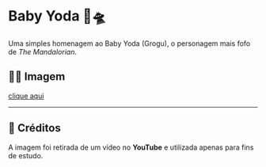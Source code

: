# Baby Yoda 💚🛸

Uma simples homenagem ao Baby Yoda (Grogu), o personagem mais fofo de *The Mandalorian*.  

## 👶🌌 Imagem

[clique aqui](https://renatagabrielalina.github.io/projeto-baby-yoda/)

---

## 📌 Créditos
A imagem foi retirada de um vídeo no **YouTube** e utilizada apenas para fins de estudo.
